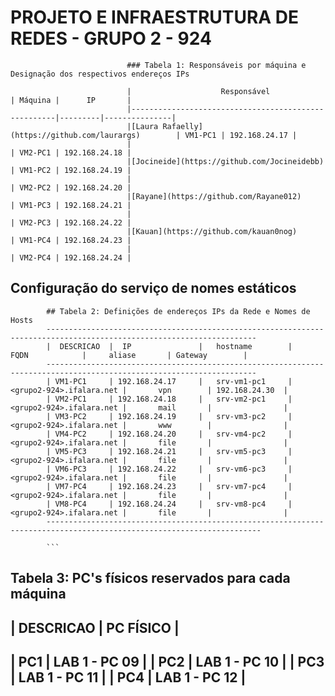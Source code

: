 # PROJETO E INFRAESTRUTURA DE REDES - GRUPO 2  - 924

                              ### Tabela 1: Responsáveis por máquina e Designação dos respectivos endereços IPs 

                              |                    Responsável                      | Máquina |      IP       |
                              |-----------------------------------------------------|---------|---------------|
                              |[Laura Rafaelly](https://github.com/laurargs)        | VM1-PC1 | 192.168.24.17 |
                              |                                                     | VM2-PC1 | 192.168.24.18 |
                              |[Jocineide](https://github.com/Jocineidebb)          | VM1-PC2 | 192.168.24.19 |
                              |                                                     | VM2-PC2 | 192.168.24.20 |
                              |[Rayane](https://github.com/Rayane012)               | VM1-PC3 | 192.168.24.21 |
                              |                                                     | VM2-PC3 | 192.168.24.22 |
                              |[Kauan](https://github.com/kauan0nog)                | VM1-PC4 | 192.168.24.23 |
                              |                                                     | VM2-PC4 | 192.168.24.24 |

## Configuração do serviço de nomes estáticos

```
        ## Tabela 2: Definições de endereços IPs da Rede e Nomes de Hosts
        ---------------------------------------------------------------------------------------------------------------------
        |  DESCRICAO  |  IP               |   hostname        |          FQDN            |     aliase       | Gateway        |
        ---------------------------------------------------------------------------------------------------------------------
        | VM1-PC1     | 192.168.24.17     |   srv-vm1-pc1     | <grupo2-924>.ifalara.net |       vpn        | 192.168.24.30  |
        | VM2-PC1     | 192.168.24.18     |   srv-vm2-pc1     | <grupo2-924>.ifalara.net |       mail       |                |
        | VM3-PC2     | 192.168.24.19     |   srv-vm3-pc2     | <grupo2-924>.ifalara.net |       www        |                |
        | VM4-PC2     | 192.168.24.20     |   srv-vm4-pc2     | <grupo2-924>.ifalara.net |       file       |                |
        | VM5-PC3     | 192.168.24.21     |   srv-vm5-pc3     | <grupo2-924>.ifalara.net |       file       |                |
        | VM6-PC3     | 192.168.24.22     |   srv-vm6-pc3     | <grupo2-924>.ifalara.net |       file       |                |
        | VM7-PC4     | 192.168.24.23     |   srv-vm7-pc4     | <grupo2-924>.ifalara.net |       file       |                |
        | VM8-PC4     | 192.168.24.24     |   srv-vm8-pc4     | <grupo2-924>.ifalara.net |       file       |                |
        ----------------------------------------------------------------------------------------------------------------------

        ```

```
Tabela 3: PC's físicos reservados para cada máquina
-------------------------------
|  DESCRICAO  |   PC FÍSICO   |
-------------------------------
|     PC1     | LAB 1 - PC 09 |
|     PC2     | LAB 1 - PC 10 | 
|     PC3     | LAB 1 - PC 11 |
|     PC4     | LAB 1 - PC 12 |
-------------------------------
```
